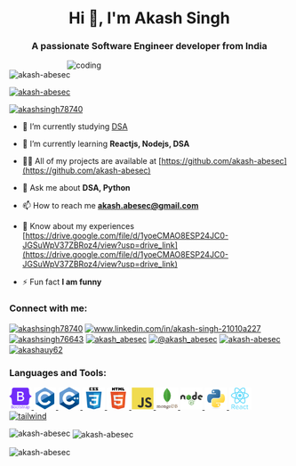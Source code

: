 <h1 align="center">Hi 👋, I'm Akash Singh</h1>
<h3 align="center">A passionate Software Engineer developer from India</h3>
<img align="right" alt="coding" width="400px" src="https://user-images.githubusercontent.com/55389276/140866485-8fb1c876-9a8f-4d6a-98dc-08c4981eaf70.gif">

<p align="left"> <img src="https://komarev.com/ghpvc/?username=akash-abesec&label=Profile%20views&color=0e75b6&style=flat" alt="akash-abesec" /> </p>

<p align="left"> <a href="https://github.com/ryo-ma/github-profile-trophy"><img src="https://github-profile-trophy.vercel.app/?username=akash-abesec" alt="akash-abesec" /></a> </p>

<p align="left"> <a href="https://twitter.com/akashsingh78740" target="blank"><img src="https://img.shields.io/twitter/follow/akashsingh78740?logo=twitter&style=for-the-badge" alt="akashsingh78740" /></a> </p>

- 🔭 I’m currently studying [DSA](https://youtu.be/m7SGekhd1mQ?si=OYHzlwYvmkHDeTBX)

- 🌱 I’m currently learning **Reactjs, Nodejs, DSA**

- 👨‍💻 All of my projects are available at [https://github.com/akash-abesec](https://github.com/akash-abesec)

- 💬 Ask me about **DSA, Python**

- 📫 How to reach me **akash.abesec@gmail.com**

- 📄 Know about my experiences [https://drive.google.com/file/d/1yoeCMAO8ESP24JC0-JGSuWpV37ZBRoz4/view?usp=drive_link](https://drive.google.com/file/d/1yoeCMAO8ESP24JC0-JGSuWpV37ZBRoz4/view?usp=drive_link)

- ⚡ Fun fact **I am funny**

<h3 align="left">Connect with me:</h3>
<p align="left">
<a href="https://twitter.com/akashsingh78740" target="blank"><img align="center" src="https://raw.githubusercontent.com/rahuldkjain/github-profile-readme-generator/master/src/images/icons/Social/twitter.svg" alt="akashsingh78740" height="30" width="40" /></a>
<a href="https://linkedin.com/in/www.linkedin.com/in/akash-singh-21010a227" target="blank"><img align="center" src="https://raw.githubusercontent.com/rahuldkjain/github-profile-readme-generator/master/src/images/icons/Social/linked-in-alt.svg" alt="www.linkedin.com/in/akash-singh-21010a227" height="30" width="40" /></a>
<a href="https://instagram.com/akashsingh76643" target="blank"><img align="center" src="https://raw.githubusercontent.com/rahuldkjain/github-profile-readme-generator/master/src/images/icons/Social/instagram.svg" alt="akashsingh76643" height="30" width="40" /></a>
<a href="https://www.codechef.com/users/akash_abesec" target="blank"><img align="center" src="https://cdn.jsdelivr.net/npm/simple-icons@3.1.0/icons/codechef.svg" alt="akash_abesec" height="30" width="40" /></a>
<a href="https://www.hackerrank.com/@akash_abesec" target="blank"><img align="center" src="https://raw.githubusercontent.com/rahuldkjain/github-profile-readme-generator/master/src/images/icons/Social/hackerrank.svg" alt="@akash_abesec" height="30" width="40" /></a>
<a href="https://www.leetcode.com/akash-abesec" target="blank"><img align="center" src="https://raw.githubusercontent.com/rahuldkjain/github-profile-readme-generator/master/src/images/icons/Social/leet-code.svg" alt="akash-abesec" height="30" width="40" /></a>
<a href="https://auth.geeksforgeeks.org/user/akashauy62" target="blank"><img align="center" src="https://raw.githubusercontent.com/rahuldkjain/github-profile-readme-generator/master/src/images/icons/Social/geeks-for-geeks.svg" alt="akashauy62" height="30" width="40" /></a>
</p>

<h3 align="left">Languages and Tools:</h3>
<p align="left"> <a href="https://getbootstrap.com" target="_blank" rel="noreferrer"> <img src="https://raw.githubusercontent.com/devicons/devicon/master/icons/bootstrap/bootstrap-plain-wordmark.svg" alt="bootstrap" width="40" height="40"/> </a> <a href="https://www.cprogramming.com/" target="_blank" rel="noreferrer"> <img src="https://raw.githubusercontent.com/devicons/devicon/master/icons/c/c-original.svg" alt="c" width="40" height="40"/> </a> <a href="https://www.w3schools.com/cpp/" target="_blank" rel="noreferrer"> <img src="https://raw.githubusercontent.com/devicons/devicon/master/icons/cplusplus/cplusplus-original.svg" alt="cplusplus" width="40" height="40"/> </a> <a href="https://www.w3schools.com/css/" target="_blank" rel="noreferrer"> <img src="https://raw.githubusercontent.com/devicons/devicon/master/icons/css3/css3-original-wordmark.svg" alt="css3" width="40" height="40"/> </a> <a href="https://www.w3.org/html/" target="_blank" rel="noreferrer"> <img src="https://raw.githubusercontent.com/devicons/devicon/master/icons/html5/html5-original-wordmark.svg" alt="html5" width="40" height="40"/> </a> <a href="https://developer.mozilla.org/en-US/docs/Web/JavaScript" target="_blank" rel="noreferrer"> <img src="https://raw.githubusercontent.com/devicons/devicon/master/icons/javascript/javascript-original.svg" alt="javascript" width="40" height="40"/> </a> <a href="https://www.mongodb.com/" target="_blank" rel="noreferrer"> <img src="https://raw.githubusercontent.com/devicons/devicon/master/icons/mongodb/mongodb-original-wordmark.svg" alt="mongodb" width="40" height="40"/> </a> <a href="https://nodejs.org" target="_blank" rel="noreferrer"> <img src="https://raw.githubusercontent.com/devicons/devicon/master/icons/nodejs/nodejs-original-wordmark.svg" alt="nodejs" width="40" height="40"/> </a> <a href="https://www.python.org" target="_blank" rel="noreferrer"> <img src="https://raw.githubusercontent.com/devicons/devicon/master/icons/python/python-original.svg" alt="python" width="40" height="40"/> </a> <a href="https://reactjs.org/" target="_blank" rel="noreferrer"> <img src="https://raw.githubusercontent.com/devicons/devicon/master/icons/react/react-original-wordmark.svg" alt="react" width="40" height="40"/> </a> <a href="https://tailwindcss.com/" target="_blank" rel="noreferrer"> <img src="https://www.vectorlogo.zone/logos/tailwindcss/tailwindcss-icon.svg" alt="tailwind" width="40" height="40"/> </a> </p>

<p><img align="left" src="https://github-readme-stats.vercel.app/api/top-langs?username=akash-abesec&show_icons=true&locale=en&layout=compact" alt="akash-abesec" /></p>

<p>&nbsp;<img align="center" src="https://github-readme-stats.vercel.app/api?username=akash-abesec&show_icons=true&locale=en" alt="akash-abesec" /></p>

<p><img align="center" src="https://github-readme-streak-stats.herokuapp.com/?user=akash-abesec&" alt="akash-abesec" /></p>
